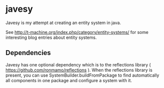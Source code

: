 javesy
======

Javesy is my attempt at creating an entity system in java. 

See http://t-machine.org/index.php/category/entity-systems/ for some 
interesting blog entries about entity systems.

Dependencies
------------

Javesy has one optional dependency which is to the reflections library ( https://github.com/ronmamo/reflections ).
When the reflections library is present, you can use SystemBuilder.buildFromPackage to find automatically
all components in one package and configure a system with it.
